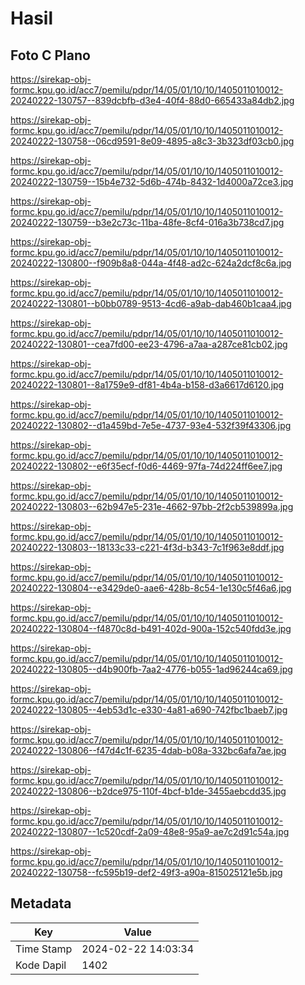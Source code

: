 # Hasil

## Foto C Plano

https://sirekap-obj-formc.kpu.go.id/acc7/pemilu/pdpr/14/05/01/10/10/1405011010012-20240222-130757--839dcbfb-d3e4-40f4-88d0-665433a84db2.jpg

https://sirekap-obj-formc.kpu.go.id/acc7/pemilu/pdpr/14/05/01/10/10/1405011010012-20240222-130758--06cd9591-8e09-4895-a8c3-3b323df03cb0.jpg

https://sirekap-obj-formc.kpu.go.id/acc7/pemilu/pdpr/14/05/01/10/10/1405011010012-20240222-130759--15b4e732-5d6b-474b-8432-1d4000a72ce3.jpg

https://sirekap-obj-formc.kpu.go.id/acc7/pemilu/pdpr/14/05/01/10/10/1405011010012-20240222-130759--b3e2c73c-11ba-48fe-8cf4-016a3b738cd7.jpg

https://sirekap-obj-formc.kpu.go.id/acc7/pemilu/pdpr/14/05/01/10/10/1405011010012-20240222-130800--f909b8a8-044a-4f48-ad2c-624a2dcf8c6a.jpg

https://sirekap-obj-formc.kpu.go.id/acc7/pemilu/pdpr/14/05/01/10/10/1405011010012-20240222-130801--b0bb0789-9513-4cd6-a9ab-dab460b1caa4.jpg

https://sirekap-obj-formc.kpu.go.id/acc7/pemilu/pdpr/14/05/01/10/10/1405011010012-20240222-130801--cea7fd00-ee23-4796-a7aa-a287ce81cb02.jpg

https://sirekap-obj-formc.kpu.go.id/acc7/pemilu/pdpr/14/05/01/10/10/1405011010012-20240222-130801--8a1759e9-df81-4b4a-b158-d3a6617d6120.jpg

https://sirekap-obj-formc.kpu.go.id/acc7/pemilu/pdpr/14/05/01/10/10/1405011010012-20240222-130802--d1a459bd-7e5e-4737-93e4-532f39f43306.jpg

https://sirekap-obj-formc.kpu.go.id/acc7/pemilu/pdpr/14/05/01/10/10/1405011010012-20240222-130802--e6f35ecf-f0d6-4469-97fa-74d224ff6ee7.jpg

https://sirekap-obj-formc.kpu.go.id/acc7/pemilu/pdpr/14/05/01/10/10/1405011010012-20240222-130803--62b947e5-231e-4662-97bb-2f2cb539899a.jpg

https://sirekap-obj-formc.kpu.go.id/acc7/pemilu/pdpr/14/05/01/10/10/1405011010012-20240222-130803--18133c33-c221-4f3d-b343-7c1f963e8ddf.jpg

https://sirekap-obj-formc.kpu.go.id/acc7/pemilu/pdpr/14/05/01/10/10/1405011010012-20240222-130804--e3429de0-aae6-428b-8c54-1e130c5f46a6.jpg

https://sirekap-obj-formc.kpu.go.id/acc7/pemilu/pdpr/14/05/01/10/10/1405011010012-20240222-130804--f4870c8d-b491-402d-900a-152c540fdd3e.jpg

https://sirekap-obj-formc.kpu.go.id/acc7/pemilu/pdpr/14/05/01/10/10/1405011010012-20240222-130805--d4b900fb-7aa2-4776-b055-1ad96244ca69.jpg

https://sirekap-obj-formc.kpu.go.id/acc7/pemilu/pdpr/14/05/01/10/10/1405011010012-20240222-130805--4eb53d1c-e330-4a81-a690-742fbc1baeb7.jpg

https://sirekap-obj-formc.kpu.go.id/acc7/pemilu/pdpr/14/05/01/10/10/1405011010012-20240222-130806--f47d4c1f-6235-4dab-b08a-332bc6afa7ae.jpg

https://sirekap-obj-formc.kpu.go.id/acc7/pemilu/pdpr/14/05/01/10/10/1405011010012-20240222-130806--b2dce975-110f-4bcf-b1de-3455aebcdd35.jpg

https://sirekap-obj-formc.kpu.go.id/acc7/pemilu/pdpr/14/05/01/10/10/1405011010012-20240222-130807--1c520cdf-2a09-48e8-95a9-ae7c2d91c54a.jpg

https://sirekap-obj-formc.kpu.go.id/acc7/pemilu/pdpr/14/05/01/10/10/1405011010012-20240222-130758--fc595b19-def2-49f3-a90a-815025121e5b.jpg


## Metadata

| Key        | Value               |
| ---------- | ------------------- |
| Time Stamp | 2024-02-22 14:03:34 |
| Kode Dapil | 1402                |



